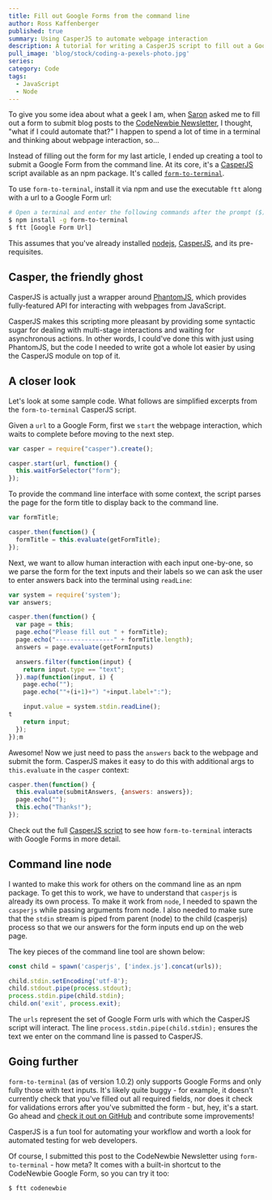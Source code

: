 ```yaml
---
title: Fill out Google Forms from the command line
author: Ross Kaffenberger
published: true
summary: Using CasperJS to automate webpage interaction
description: A tutorial for writing a CasperJS script to fill out a Google Form, which is also available now as an npm package called "form-to-terminal"
pull_image: 'blog/stock/coding-a-pexels-photo.jpg'
series:
category: Code
tags:
  - JavaScript
  - Node
---
```


To give you some idea about what a geek I am, when [Saron](https://twitter.com/saronyitbarek) asked me to fill out a form to submit blog posts to the
[CodeNewbie Newsletter](http://www.codenewbie.org/blogs/submit-to-the-codenewbie-newsletter), I thought, "what if I could automate that?" I happen to spend a lot of time in a terminal and thinking about webpage interaction, so...

Instead of filling out the form for my last article, I ended up creating a tool to submit a Google Form from the command line. At its core, it's a [CasperJS](http://casperjs.org/) script available as an npm package. It's called [`form-to-terminal`](https://github.com/rossta/form-to-terminal).

To use `form-to-terminal`, install it via npm and use the executable `ftt` along with a url to a Google Form url:

```bash
# Open a terminal and enter the following commands after the prompt ($):
$ npm install -g form-to-terminal
$ ftt [Google Form Url]
```

This assumes that you've already installed [nodejs](https://nodejs.org/en/download/package-manager/),  [CasperJS](http://docs.casperjs.org/en/latest/installation.html), and its pre-requisites.

## Casper, the friendly ghost

CasperJS is actually just a wrapper around [PhantomJS](http://phantomjs.org/), which provides
fully-featured API for interacting with webpages from JavaScript.

CasperJS makes this scripting more pleasant by providing some syntactic sugar for dealing
with multi-stage interactions and waiting for asynchronous actions. In other
words, I could've done this with just using PhantomJS, but the code I needed to
write got a whole lot easier by using the CasperJS module on top of it.

## A closer look

Let's look at some sample code. What follows are simplified excerpts from the `form-to-terminal` CasperJS script.

Given a `url` to a Google Form, first we `start` the webpage interaction, which waits to complete
before moving to the next step.

```javascript
var casper = require("casper").create();

casper.start(url, function() {
  this.waitForSelector("form");
});
```

To provide the command line interface with some context, the script parses the
page for the form title to display back to the command line.

```javascript
var formTitle;

casper.then(function() {
  formTitle = this.evaluate(getFormTitle);
});
```

Next, we want to allow human interaction with each input one-by-one, so we parse
the form for the text inputs and their labels so we can ask the user to enter answers back into the
terminal using `readLine`:

```javascript
var system = require('system');
var answers;

casper.then(function() {
  var page = this;
  page.echo("Please fill out " + formTitle);
  page.echo("----------------" + formTitle.length);
  answers = page.evaluate(getFormInputs)

  answers.filter(function(input) {
    return input.type == "text";
  }).map(function(input, i) {
    page.echo("");
    page.echo(""+(i+1)+") "+input.label+":");

    input.value = system.stdin.readLine();
t
    return input;
  });
});m
```

Awesome! Now we just need to pass the `answers` back to the webpage and submit
the form. CasperJS makes it easy to do this with additional args to
`this.evaluate` in the `casper` context:

```javascript
casper.then(function() {
  this.evaluate(submitAnswers, {answers: answers});
  page.echo("");
  this.echo("Thanks!");
});
```

Check out the full [CasperJS script](https://github.com/rossta/form-to-terminal/blob/96a4dd8be4b071b5bfb5adb50676a6383c685240/index.js) to see how `form-to-terminal` interacts with Google Forms in more detail.

## Command line node

I wanted to make this work for others on the command line as an npm package. To
get this to work, we have to understand that `casperjs` is already its own
process. To make it work from `node`, I needed to spawn the `casperjs` while
passing arguments from node. I also needed to make sure that the `stdin`
stream is piped from parent (node) to the child (casperjs) process so that we our answers
for the form inputs end up on the web page.

The key pieces of the command line tool are shown below:

```javascript
const child = spawn('casperjs', ['index.js'].concat(urls));

child.stdin.setEncoding('utf-8');
child.stdout.pipe(process.stdout);
process.stdin.pipe(child.stdin);
child.on('exit', process.exit);
```

The `urls` represent the set of Google Form urls with which the CasperJS script
will interact. The line `process.stdin.pipe(child.stdin);` ensures the text we
enter on the command line is passed to CasperJS.

## Going further

`form-to-terminal` (as of version 1.0.2) only supports Google Forms and only
fully those with text inputs. It's likely quite buggy - for example, it doesn't
currently check that you've filled out all required fields, nor does it check
for validations errors after you've submitted the form - but, hey, it's a start.
Go ahead and [check it out on GitHub](https://github.com/rossta/form-to-terminal) and contribute some improvements!

CasperJS is a fun tool for automating your workflow and worth a look for
automated testing for web developers.

Of course, I submitted this post to the CodeNewbie Newsletter using
`form-to-terminal` - how meta? It comes with a built-in shortcut to the
CodeNewbie Google Form, so you can try it too:

```javascript
$ ftt codenewbie
```

